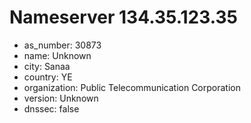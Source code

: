 # Nameserver 134.35.123.35

* as_number: 30873
* name: Unknown
* city: Sanaa
* country: YE
* organization: Public Telecommunication Corporation
* version: Unknown
* dnssec: false
